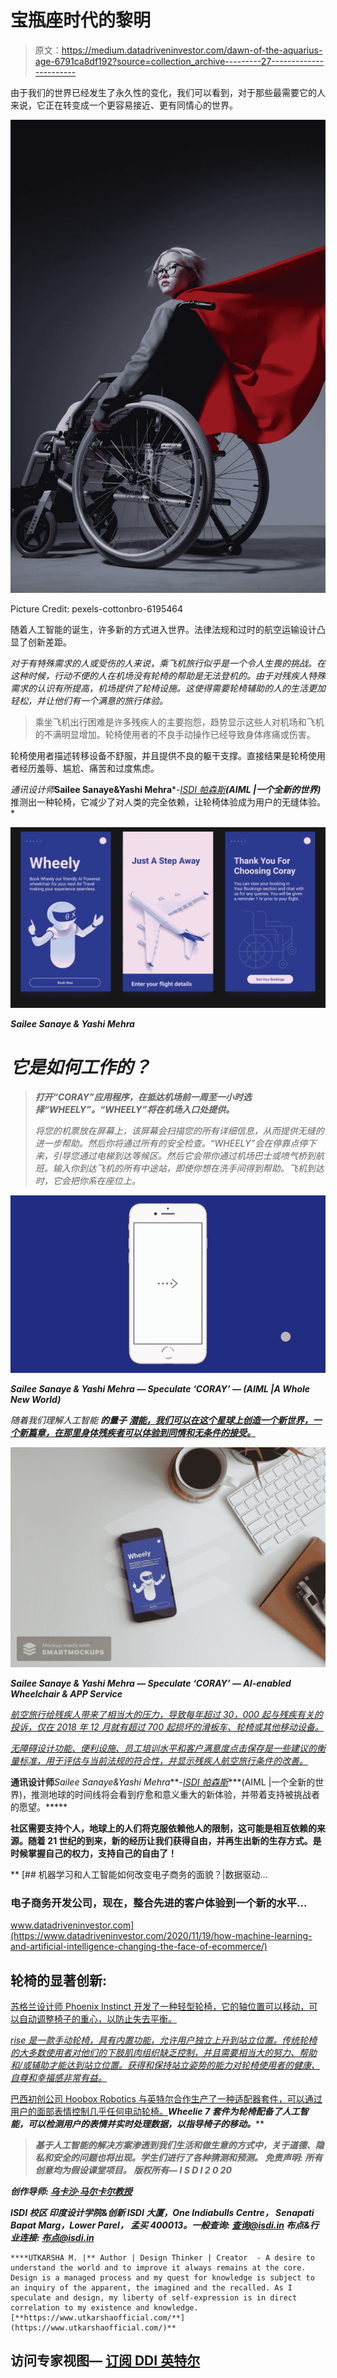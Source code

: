 # 宝瓶座时代的黎明

> 原文：<https://medium.datadriveninvestor.com/dawn-of-the-aquarius-age-6791ca8df192?source=collection_archive---------27----------------------->

由于我们的世界已经发生了永久性的变化，我们可以看到，对于那些最需要它的人来说，它正在转变成一个更容易接近、更有同情心的世界。

![](img/cd5111bd1c932971eed1dd253ca41cfa.png)

Picture Credit: pexels-cottonbro-6195464

随着人工智能的诞生，许多新的方式进入世界。法律法规和过时的航空运输设计凸显了创新差距。

*对于有特殊需求的人或受伤的人来说，乘飞机旅行似乎是一个令人生畏的挑战。在这种时候，行动不便的人在机场没有轮椅的帮助是无法登机的。由于对残疾人特殊需求的认识有所提高，机场提供了轮椅设施。这使得需要轮椅辅助的人的生活更加轻松，并让他们有一个满意的旅行体验。*

> 乘坐飞机出行困难是许多残疾人的主要抱怨，趋势显示这些人对机场和飞机的不满明显增加。轮椅使用者的不良手动操作已经导致身体疼痛或伤害。

轮椅使用者描述转移设备不舒服，并且提供不良的躯干支撑。直接结果是轮椅使用者经历羞辱、尴尬、痛苦和过度焦虑。

*通讯设计师***Sailee Sanaye&Yashi Mehra***-*[*ISDI 帕森斯*](https://www.isdi.in/communication-design/)****(AIML |一个全新的世界)*** 推测出一种轮椅，它减少了对人类的完全依赖，让轮椅体验成为用户的无缝体验。*

*![](img/75b56f140749d054612a2ff993cfd6d2.png)*

***Sailee Sanaye & Yashi Mehra***

# *它是如何工作的？*

> ***打开“CORAY”应用程序，在抵达机场前一周至一小时选择“WHEELY”。“WHEELY”将在机场入口处提供。***
> 
> *将您的机票放在屏幕上，该屏幕会扫描您的所有详细信息，从而提供无缝的进一步帮助。然后你将通过所有的安全检查。“WHEELY”会在停靠点停下来，引导您通过电梯到达等候区。然后它会带你通过机场巴士或喷气桥到航班。输入你到达飞机的所有中途站，即使你想在洗手间得到帮助。飞机到达时，它会把你系在座位上。*

*![](img/944ca45eefbb2601e6177b9f16669891.png)*

***Sailee Sanaye & Yashi Mehra — Speculate ‘CORAY’ — (AIML |A Whole New World)***

*随着我们理解人工智能 **的量子** [**潜能，我们可以在这个星球上创造一个新世界，一个新篇章，在那里身体残疾者可以体验到同情和无条件的接受。**](https://teague.com/insights/innovation/the-future-of-artificial-intelligence-in-airports)*

*![](img/c82e9f3e3de5bf704f1e8a3d16a5a8a6.png)*

***Sailee Sanaye & Yashi Mehra — Speculate ‘CORAY’ — AI-enabled Wheelchair & APP Service***

*[航空旅行给残疾人带来了相当大的压力，导致每年超过 30，000 起与残疾有关的投诉，仅在 2018 年 12 月就有超过 700 起损坏的滑板车、轮椅或其他移动设备。](https://docs.lib.purdue.edu/cgi/viewcontent.cgi?article=1001&context=ugcw)*

*[无障碍设计功能、便利设施、员工培训水平和客户满意度点击保存是一些建议的衡量标准，用于评估与当前法规的符合性，并显示残疾人航空旅行条件的改善。](https://docs.lib.purdue.edu/cgi/viewcontent.cgi?article=1001&context=ugcw)*

**通讯设计师***Sailee Sanaye&Yashi Mehra***-*[*ISDI 帕森斯*](https://www.isdi.in/communication-design/)****(AIML |一个全新的世界)，推测地球的时间线将会看到疗愈和意义重大的新体验，并带着支持被挑战者的愿望。*****

**社区需要支持个人，地球上的人们将克服依赖他人的限制，这可能是相互依赖的来源。随着 21 世纪的到来，新的经历让我们获得自由，并再生出新的生存方式。是时候掌握自己的权力，支持自己的自由了！**

**[](https://www.datadriveninvestor.com/2020/11/19/how-machine-learning-and-artificial-intelligence-changing-the-face-of-ecommerce/) [## 机器学习和人工智能如何改变电子商务的面貌？|数据驱动…

### 电子商务开发公司，现在，整合先进的客户体验到一个新的水平…

www.datadriveninvestor.com](https://www.datadriveninvestor.com/2020/11/19/how-machine-learning-and-artificial-intelligence-changing-the-face-of-ecommerce/) 

## **轮椅的显著创新:**

[苏格兰设计师 Phoenix Instinct 开发了一种轻型轮椅，它的轴位置可以移动，可以自动调整椅子的重心，以防止失去平衡。](https://www.dezeen.com/2020/12/03/phoenix-instinct-smart-wheelchair/)

[*rise 是一款手动轮椅，具有内置功能，允许用户独立上升到站立位置。传统轮椅的大多数使用者对他们的下肢肌肉组织缺乏控制，并且需要相当大的努力、帮助和/或辅助才能达到站立位置。获得和保持站立姿势的能力对轮椅使用者的健康、自尊和幸福感非常有益。*](https://www.phoenixmedicalsystems.com/assistive-technology/standing-wheel-chair/)

[巴西初创公司 Hoobox Robotics 与英特尔合作生产了一种适配器套件，可以通过用户的面部表情控制几乎任何电动轮椅。](https://www.dezeen.com/2019/01/15/hoobox-wheelie-7-wheelchair-facial-expressions-design/)***Wheelie 7 套件为轮椅配备了人工智能，可以检测用户的表情并实时处理数据，以指导椅子的移动。***** 

> ***基于人工智能的解决方案渗透到我们生活和做生意的方式中，关于道德、隐私和安全的问题也将出现。学生们进行了各种猜测和预测。* ***免责声明:*** *所有创意均为假设课堂项目。* ***版权所有— I S D I 2 0 20*****

***创作导师:* [***乌卡沙·马尔卡尔教授***](https://www.linkedin.com/in/utkarsha20/)**

*****ISDI 校区*** *印度设计学院&创新
ISDI 大厦，One Indiabulls Centre，
Senapati Bapat Marg，Lower Parel，
孟买 400013。一般查询:* [*查询@isdi.in*](mailto:enquiries@isdi.in) *布点&行业连接:* [*布点@isdi.in*](mailto:placements@isdi.in)**

```
****UTKARSHA M. |** Author | Design Thinker | Creator  - A desire to understand the world and to improve it always remains at the core. Design is a managed process and my quest for knowledge is subject to an inquiry of the apparent, the imagined and the recalled. As I speculate and design, my liberty of self-expression is in direct correlation to my existence and knowledge. [**https://www.utkarshaofficial.com/**](https://www.utkarshaofficial.com/)**
```

## **访问专家视图— [订阅 DDI 英特尔](https://datadriveninvestor.com/ddi-intel)**